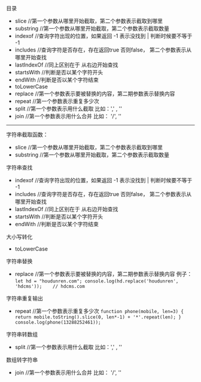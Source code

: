 目录
- slice     //第一个参数从哪里开始截取，第二个参数表示截取到哪里
- substring   //第一个参数从哪里开始截取，第二个参数表示截取数量
- indexof  //查询字符出现的位置，如果返回 -1 表示没找到 | 判断时候要不等于 -1
- includes //查询字符是否存在，存在返回true 否则false， 第二个参数表示从哪里开始查找
- lastIndexOf //同上区别在于 从右边开始查找
- startsWith   //判断是否以某个字符开头
- endWith //判断是否以某个字符结束
- toLowerCase
- replace //第一个参数表示要被替换的内容，第二期参数表示替换内容
- repeat  //第一个参数表示重复多少次
- split   //第一个参数表示用什么截取 比如：',' , ''
- join    //第一个参数表示用什么合并 比如： '/', ''

--- 

字符串截取函数：
- slice     //第一个参数从哪里开始截取，第二个参数表示截取到哪里
- substring   //第一个参数从哪里开始截取，第二个参数表示截取数量

字符串查找
- indexof  //查询字符出现的位置，如果返回 -1 表示没找到 | 判断时候要不等于 -1
- includes //查询字符是否存在，存在返回true 否则false， 第二个参数表示从哪里开始查找
- lastIndexOf //同上区别在于 从右边开始查找
- startsWith   //判断是否以某个字符开头
- endWith //判断是否以某个字符结束

大小写转化
- toLowerCase

字符串替换
- replace //第一个参数表示要被替换的内容，第二期参数表示替换内容
例子： 
`
	let hd = "houdunren.com";
	console.log(hd.replace('houdunren', 'hdcms'));    // hdcms.com
`

字符串重复输出
- repeat  //第一个参数表示重复多少次
`
	function phone(mobile, len=3) {
		return mobile.toString().slice(0, len*-1) + '*'.repeat(len);
	}
	console.log(phone(13288252461));
`

字符串转数组
- split   //第一个参数表示用什么截取 比如：',' , ''

数组转字符串
- join    //第一个参数表示用什么合并 比如： '/', ''





